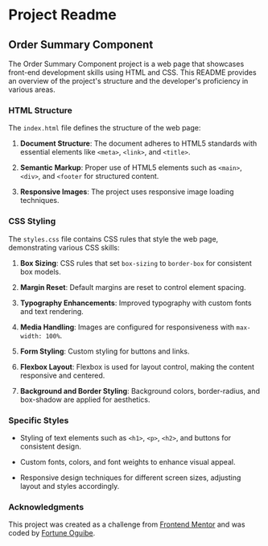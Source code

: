 # Project Readme

## Order Summary Component

The Order Summary Component project is a web page that showcases front-end development skills using HTML and CSS. This README provides an overview of the project's structure and the developer's proficiency in various areas.

### HTML Structure

The `index.html` file defines the structure of the web page:

1. **Document Structure**: The document adheres to HTML5 standards with essential elements like `<meta>`, `<link>`, and `<title>`.

2. **Semantic Markup**: Proper use of HTML5 elements such as `<main>`, `<div>`, and `<footer` for structured content.

3. **Responsive Images**: The project uses responsive image loading techniques.

### CSS Styling

The `styles.css` file contains CSS rules that style the web page, demonstrating various CSS skills:

1. **Box Sizing**: CSS rules that set `box-sizing` to `border-box` for consistent box models.

2. **Margin Reset**: Default margins are reset to control element spacing.

3. **Typography Enhancements**: Improved typography with custom fonts and text rendering.

4. **Media Handling**: Images are configured for responsiveness with `max-width: 100%`.

5. **Form Styling**: Custom styling for buttons and links.

6. **Flexbox Layout**: Flexbox is used for layout control, making the content responsive and centered.

7. **Background and Border Styling**: Background colors, border-radius, and box-shadow are applied for aesthetics.

### Specific Styles

- Styling of text elements such as `<h1>`, `<p>`, `<h2>`, and buttons for consistent design.

- Custom fonts, colors, and font weights to enhance visual appeal.

- Responsive design techniques for different screen sizes, adjusting layout and styles accordingly.

### Acknowledgments

This project was created as a challenge from [Frontend Mentor](https://www.frontendmentor.io/challenges/order-summary-component-QlPmajDUj/hub) and was coded by [Fortune Oguibe](https://github.com/foguibe).
